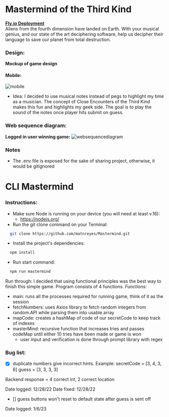 # Mastermind of the Third Kind
**[Fly.io Deployment](https://matnreyes-mastermind.fly.dev/)**<br>
Aliens from the fourth dimension have landed on Earth. With your musical genius, and our state of the art deciphering software, help us decipher their language to save our planet from total destruction. 

### Design:
**Mockup of game design**<br>
#### Mobile:<br>
![mobile](https://i.ibb.co/3zvVssk/i-Phone-14-Pro-Max-1.png)

- Idea:
I decided to use musical notes instead of pegs to highlight my time as a musician. The concept of Close Encounters of the Third Kind makes this fun and highlights my geek side. The goal is to play the sound of the notes once player hits submit on guess. 

### Web sequence diagram:
**Logged in user winning game:**
![websequencediagram](https://i.ibb.co/ZHDc6nj/67-C3-BA07-61-E6-49-E3-B20-C-CADC13-A9454-B.jpg)

### Notes
- The .env file is exposed for the sake of sharing project, otherwise, it would be gitignored

# CLI Mastermind
### Instructions: 
- Make sure Node is running on your device (you will need at least v.16): 
  - https://nodejs.org/
- Run the git clone command on your Terminal:
``` bash
  git clone https://github.com/matnreyes/Mastermind.git
```
- Install the project's dependencies:
``` bash
  npm install
```
- Run start command:
``` bash
  npm run mastermind
```

Run through:
I decided that using functional principles was the best way to finish this simple game.
Program consists of 4 functions.
*Functions:*
- main: runs all the processes required for running game, think of it as the session
- fetchNumbers: uses Axios library to fetch random integers from random.API while parsing them into usable array
- mapCode: creates a hashMap of code of our secretCode to keep track of indexes
- masterMind: recursive function that increases tries and passes codeMap until either 10 tries have been made or game is won
  - user input and verification is done through prompt library with regex

### Bug list:
- [x] duplicate numbers give incorrect hints.
Example:
secretCode = [3, 4, 3, 6]
guess = [3, 3, 3, 3]

Backend response = 4 correct int, 2 correct location

Date logged: 12/28/22
Date fixed: 12/28/22

- [] guess buttons won't reset to default state after guess is sent off

Date logged: 1/6/23
